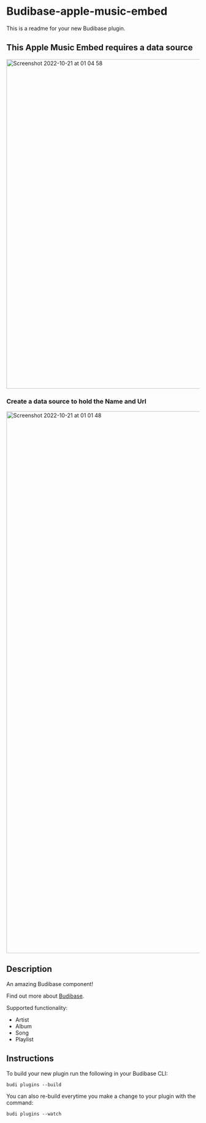 # Budibase-apple-music-embed
This is a readme for your new Budibase plugin.

## This Apple Music Embed requires a data source
<img width="858" alt="Screenshot 2022-10-21 at 01 04 58" src="https://user-images.githubusercontent.com/57537261/197081657-c69c0665-47fd-4839-8034-d0e40cd4e0c0.png">

### Create a data source to hold the Name and Url
<img width="1411" alt="Screenshot 2022-10-21 at 01 01 48" src="https://user-images.githubusercontent.com/57537261/197081384-45faef1d-26c5-49bc-8e96-7ea70822683f.png">

## Description
An amazing Budibase component!

Find out more about [Budibase](https://github.com/Budibase/budibase).

Supported functionality:

- Artist
- Album
- Song
- Playlist

## Instructions

To build your new  plugin run the following in your Budibase CLI:
```
budi plugins --build
```

You can also re-build everytime you make a change to your plugin with the command:
```
budi plugins --watch
```

